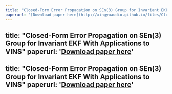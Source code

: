 ```yaml
---
title: "Closed-Form Error Propagation on SEn(3) Group for Invariant EKF With Applications to VINS"
paperurl: '[Download paper here](http://xingyuaudio.github.io/files/Closed-Form_Error_Propagation_on_SE_n3_Group_for_Invariant_EKF_With_Applications_to_VINS.pdf)'
---
```

title: "Closed-Form Error Propagation on SEn(3) Group for Invariant EKF With Applications to VINS"
paperurl: '[Download paper here](http://xingyuaudio.github.io/files/Closed-Form_Error_Propagation_on_SE_n3_Group_for_Invariant_EKF_With_Applications_to_VINS.pdf)'
---
title: "Closed-Form Error Propagation on SEn(3) Group for Invariant EKF With Applications to VINS"
paperurl: '[Download paper here](http://xingyuaudio.github.io/files/Closed-Form_Error_Propagation_on_SE_n3_Group_for_Invariant_EKF_With_Applications_to_VINS.pdf)'
---
